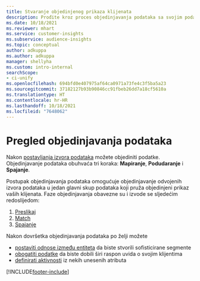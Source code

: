 ```yaml
---
title: Stvaranje objedinjenog prikaza klijenata
description: Prođite kroz proces objedinjavanja podataka sa svojim podacima kako biste stvorili objedinjeni glavni skup podataka profila klijenata.
ms.date: 10/18/2021
ms.reviewer: mhart
ms.service: customer-insights
ms.subservice: audience-insights
ms.topic: conceptual
author: adkuppa
ms.author: adkuppa
manager: shellyha
ms.custom: intro-internal
searchScope:
- ci-unify
ms.openlocfilehash: 694bfd0e407975af64ca0971a73fe4c3f5ba5a23
ms.sourcegitcommit: 37182127b93b90846cc91fbeb26dd7a18cf5610a
ms.translationtype: HT
ms.contentlocale: hr-HR
ms.lasthandoff: 10/18/2021
ms.locfileid: "7648062"
---
```

# <a name="data-unification-overview"></a>Pregled objedinjavanja podataka

Nakon [postavljanja izvora podataka](data-sources.md) možete objediniti podatke. Objedinjavanje podataka obuhvaća tri koraka: **Mapiranje**, **Podudaranje** i **Spajanje**.

Postupak objedinjavanja podataka omogućuje objedinjavanje odvojenih izvora podataka u jedan glavni skup podataka koji pruža objedinjeni prikaz vaših klijenata. Faze objedinjavanja obavezne su i izvode se sljedećim redoslijedom:

1. [Preslikaj](map-entities.md)
2. [Match](match-entities.md)
3. [Spajanje](merge-entities.md)

Nakon dovršetka objedinjavanja podataka po želji možete

- [postaviti odnose između entiteta](relationships.md) da biste stvorili sofisticirane segmente
- [obogatiti podatke](enrichment-hub.md) da biste dobili širi raspon uvida o svojim klijentima
- [definirati aktivnosti](activities.md) iz nekih unesenih atributa


[!INCLUDE[footer-include](../includes/footer-banner.md)]